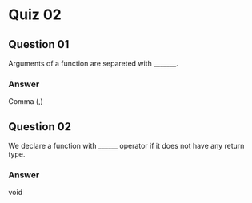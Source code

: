 Quiz 02  
=======  

Question 01  
-----------  
Arguments of a function are separeted with _______.  

### Answer  
Comma (,)  

Question 02
-----------  
We declare a function with ______ operator if it does not have any return type.  

### Answer  
void  
